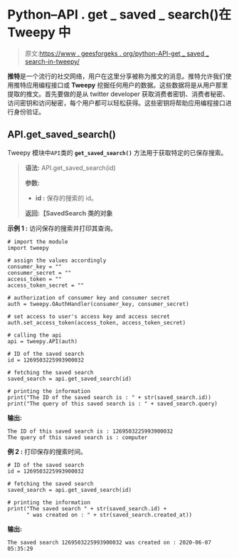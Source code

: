 # Python–API . get _ saved _ search()在 Tweepy 中

> 原文:[https://www . geesforgeks . org/python-API-get _ saved _ search-in-tweepy/](https://www.geeksforgeeks.org/python-api-get_saved_search-in-tweepy/)

**推特**是一个流行的社交网络，用户在这里分享被称为推文的消息。推特允许我们使用推特应用编程接口或 **Tweepy** 挖掘任何用户的数据。这些数据将是从用户那里提取的推文。首先要做的是从 twitter developer 获取消费者密钥、消费者秘密、访问密钥和访问秘密，每个用户都可以轻松获得。这些密钥将帮助应用编程接口进行身份验证。

## API.get_saved_search()

Tweepy 模块中`API`类的 **`get_saved_search()`** 方法用于获取特定的已保存搜索。

> **语法:** API.get_saved_search(id)
> 
> **参数:**
> 
> *   **id :** 保存的搜索的 id。
> 
> **返回:【SavedSearch 类的对象**

**示例 1 :** 访问保存的搜索并打印其查询。

```
# import the module
import tweepy

# assign the values accordingly
consumer_key = ""
consumer_secret = ""
access_token = ""
access_token_secret = ""

# authorization of consumer key and consumer secret
auth = tweepy.OAuthHandler(consumer_key, consumer_secret)

# set access to user's access key and access secret 
auth.set_access_token(access_token, access_token_secret)

# calling the api 
api = tweepy.API(auth)

# ID of the saved search
id = 1269503225993900032

# fetching the saved search
saved_search = api.get_saved_search(id)

# printing the information
print("The ID of the saved search is : " + str(saved_search.id))
print("The query of this saved search is : " + saved_search.query)
```

**输出:**

```
The ID of this saved search is : 1269503225993900032
The query of this saved search is : computer

```

**例 2 :** 打印保存的搜索时间。

```
# ID of the saved search
id = 1269503225993900032

# fetching the saved search
saved_search = api.get_saved_search(id)

# printing the information
print("The saved search " + str(saved_search.id) +
      " was created on : " + str(saved_search.created_at))
```

**输出:**

```
The saved search 1269503225993900032 was created on : 2020-06-07 05:35:29

```